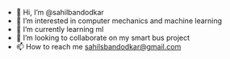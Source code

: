 - 👋 Hi, I’m @sahilbandodkar
- 👀 I’m interested in computer mechanics and machine learning
- 🌱 I’m currently learning ml
- 💞️ I’m looking to collaborate on my smart bus project
- 📫 How to reach me sahilsbandodkar@gmail.com

<!---
sahilbandodkar/sahilbandodkar is a ✨ special ✨ repository because its `README.md` (this file) appears on your GitHub profile.
You can click the Preview link to take a look at your changes.
--->
